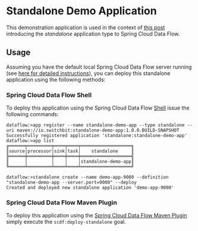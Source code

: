 # Standalone Demo Application

This demonstration application is used in the context of [this post](https://blog.switchbit.io/introducing-standalone-applications-to-spring-cloud-data-flow) 
introducing the *standalone* application type to Spring Cloud Data Flow.

## Usage

Assuming you have the default local Spring Cloud Data Flow server running (see [here for detailed instructions](https://blog.switchbit.io/introducing-standalone-applications-to-spring-cloud-data-flow/#bootingupindataflow)), 
you can deploy this standalone application using the following methods:

### Spring Cloud Data Flow Shell

To deploy this application using the Spring Cloud Data Flow [Shell](http://docs.spring.io/spring-cloud-dataflow/docs/1.0.1.RELEASE/reference/html/migration-guide.html#_shell_dsl_commands)
issue the following commands:

```
dataflow:>app register --name standalone-demo-app --type standalone --uri maven://io.switchbit:standalone-demo-app:1.0.0.BUILD-SNAPSHOT
Successfully registered application 'standalone:standalone-demo-app'
dataflow:>app list
╔══════╤═════════╤════╤════╤═══════════════════╗
║source│processor│sink│task│    standalone     ║
╠══════╪═════════╪════╪════╪═══════════════════╣
║      │         │    │    │standalone-demo-app║
╚══════╧═════════╧════╧════╧═══════════════════╝

dataflow:>standalone create --name demo-app-9000 --definition "standalone-demo-app --server.port=9000" --deploy
Created and deployed new standalone application 'demo-app-9000'
```

### Spring Cloud Data Flow Maven Plugin

To deploy this application using the [Spring Cloud Data Flow Maven Plugin](https://github.com/donovanmuller/spring-cloud-dataflow-maven-plugin)
simply execute the `scdf:deploy-standalone` goal.
